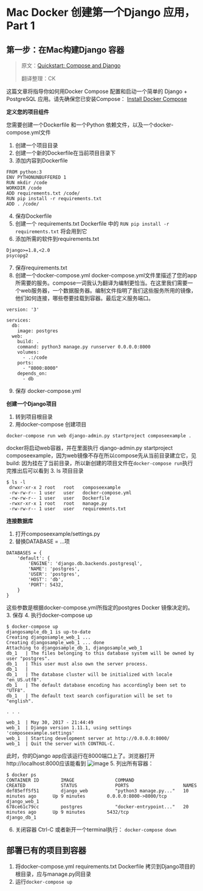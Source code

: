 # Mac Docker 创建第一个Django 应用，Part 1
## 第一步：在Mac构建Django 容器

> 原文：[Quickstart: Compose and Django](https://docs.docker.com/compose/django/#create-a-django-project)
>
> 翻译整理：CK

这篇文章将指导你如何用Docker Compose 配置和启动一个简单的 Django + PostgreSQL 应用。请先确保您已安装Compose：
[Install Docker Compose](https://docs.docker.com/compose/install/)

**定义您的项目组件**

您需要创建一个Dockerfile 和一个Python 依赖文件，以及一个docker-compose.yml文件
1. 创建一个项目目录
2. 创建一个新的Dockerfile在当前项目目录下
3. 添加内容到Dockerfile
```
FROM python:3
ENV PYTHONUNBUFFERED 1
RUN mkdir /code
WORKDIR /code
ADD requirements.txt /code/
RUN pip install -r requirements.txt
ADD . /code/
```

4. 保存Dockerfile
5. 创建一个 requirements.txt
Dockerfile 中的 `RUN pip install -r requirements.txt` 将会用到它
6. 添加所需的软件到requirements.txt
```
Django>=1.8,<2.0
psycopg2
```
7. 保存requirements.txt
8. 创建一个docker-compose.yml
docker-compose.yml文件里描述了您的app所需要的服务。compose一词我认为翻译为编制更恰当。在这里我们需要一个web服务器，一个数据服务器。编制文件指明了我们这些服务所用的镜像，他们如何连接，哪些卷要挂载到容器。最后定义服务端口。

```
version: '3'

services:
  db:
    image: postgres
  web:
    build: .
    command: python3 manage.py runserver 0.0.0.0:8000
    volumes:
      - .:/code
    ports:
      - "8000:8000"
    depends_on:
      - db
```

9. 保存 docker-compose.yml

**创建一个Django项目**
1. 转到项目根目录
1. 用docker-compose 创建项目
```
docker-compose run web django-admin.py startproject composeexample .
```
docker将启动web容器，并在里面执行 django-admin.py startproject composeexample，因为web镜像不存在所以compose先从当前目录建立它，见 build: 因为挂在了当前目录，所以新创建的项目文件在`docker-compose run`执行完推出后可以看到
3. ls 项目目录
```
$ ls -l
 drwxr-xr-x 2 root   root   composeexample
 -rw-rw-r-- 1 user   user   docker-compose.yml
 -rw-rw-r-- 1 user   user   Dockerfile
 -rwxr-xr-x 1 root   root   manage.py
 -rw-rw-r-- 1 user   user   requirements.txt
 ```

 **连接数据库**
1. 打开composeexample/settings.py
1. 替换DATABASE = …项
```
DATABASES = {
    'default': {
        'ENGINE': 'django.db.backends.postgresql',
        'NAME': 'postgres',
        'USER': 'postgres',
        'HOST': 'db',
        'PORT': 5432,
    }
}
```
这些参数是根据docker-compose.yml所指定的postgres Docker 镜像决定的。
3. 保存
4. 执行docker-compose up
```
$ docker-compose up
djangosample_db_1 is up-to-date
Creating djangosample_web_1 ...
Creating djangosample_web_1 ... done
Attaching to djangosample_db_1, djangosample_web_1
db_1   | The files belonging to this database system will be owned by user "postgres".
db_1   | This user must also own the server process.
db_1   |
db_1   | The database cluster will be initialized with locale "en_US.utf8".
db_1   | The default database encoding has accordingly been set to "UTF8".
db_1   | The default text search configuration will be set to "english".

. . .

web_1  | May 30, 2017 - 21:44:49
web_1  | Django version 1.11.1, using settings 'composeexample.settings'
web_1  | Starting development server at http://0.0.0.0:8000/
web_1  | Quit the server with CONTROL-C.
```
此时，你的Django app应该运行在8000端口上了。浏览器打开http://localhost:8000应该能看到
![image](https://docs.docker.com/compose/images/django-it-worked.png)
5. 列出所有容器：
```
$ docker ps
CONTAINER ID        IMAGE               COMMAND                  CREATED             STATUS              PORTS                    NAMES
def85eff5f51        django_web          "python3 manage.py..."   10 minutes ago      Up 9 minutes        0.0.0.0:8000->8000/tcp   django_web_1
678ce61c79cc        postgres            "docker-entrypoint..."   20 minutes ago      Up 9 minutes        5432/tcp                 django_db_1
```
6. 关闭容器
Ctrl-C
或者新开一个terminal执行： `docker-compose down`

## **部署已有的项目到容器**

1. 将docker-compose.yml requirements.txt Dockerfile 拷贝到Django项目的根目录，应与manage.py同目录
2. 运行`docker-compose up`
